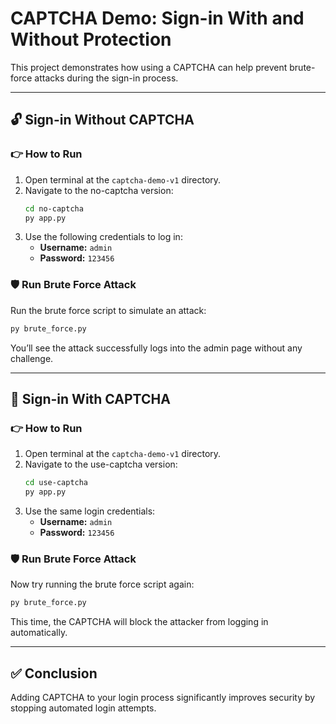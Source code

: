 # CAPTCHA Demo: Sign-in With and Without Protection

This project demonstrates how using a CAPTCHA can help prevent brute-force attacks during the sign-in process.

---

## 🔓 Sign-in Without CAPTCHA

### 👉 How to Run

1. Open terminal at the `captcha-demo-v1` directory.
2. Navigate to the no-captcha version:
   ```bash
   cd no-captcha
   py app.py
   ```
3. Use the following credentials to log in:
   - **Username:** `admin`
   - **Password:** `123456`

### 🛡️ Run Brute Force Attack
Run the brute force script to simulate an attack:
```bash
py brute_force.py
```
You’ll see the attack successfully logs into the admin page without any challenge.

---

## 🔐 Sign-in With CAPTCHA

### 👉 How to Run

1. Open terminal at the `captcha-demo-v1` directory.
2. Navigate to the use-captcha version:
   ```bash
   cd use-captcha
   py app.py
   ```
3. Use the same login credentials:
   - **Username:** `admin`
   - **Password:** `123456`

### 🛡️ Run Brute Force Attack
Now try running the brute force script again:
```bash
py brute_force.py
```
This time, the CAPTCHA will block the attacker from logging in automatically.

---

## ✅ Conclusion

Adding CAPTCHA to your login process significantly improves security by stopping automated login attempts.
